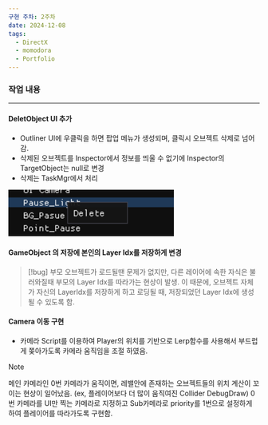```yaml
---
구현 주차: 2주차
date: 2024-12-08
tags:
  - DirectX
  - momodora
  - Portfolio
---
```

### 작업 내용
---


#### DeletObject UI 추가
- Outliner UI에 우클릭을 하면 팝업 메뉴가 생성되며, 클릭시 오브젝트 삭제로 넘어감.
- 삭제된 오브젝트를 Inspector에서 정보를 띄울 수 없기에 Inspector의 TargetObject는 null로 변경
- 삭제는 TaskMgr에서 처리

![Delete UI](images/deleteUI.png)


#### GameObject 의 저장에 본인의 Layer Idx를 저장하게 변경

>[!bug]
> 부모 오브젝트가 로드될땐 문제가 없지만, 다른 레이어에 속한 자식은 불러와질때 부모의 Layer Idx를 따라가는 현상이 발생. 이 때문에, 오브젝트 자체가 자신의 LayerIdx를 저장하게 하고 로딩될 때, 저장되었던 Layer Idx에 생성될 수 있도록 함.



#### Camera 이동 구현
- 카메라 Script를 이용하여 Player의 위치를 기반으로 Lerp함수를 사용해서 부드럽게 쫒아가도록 카메라 움직임을 조절 하였음.

>[!note]
>메인 카메라인 0번 카메라가 움직이면, 레밸안에 존재하는 오브젝트들의 위치 계산이 꼬이는 현상이 일어났음. (ex, 플레이어보다 더 많이 움직여진 Collider DebugDraw) 
>0번 카메라를 UI만 찍는 카메라로 지정하고 Sub카메라로 priority를 1번으로 설정하게 하여 플레이어를 따라가도록 구현함.



